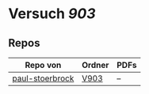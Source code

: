 # Versuch *903*

## Repos

|                 Repo von                 |                               Ordner                                |PDFs|
|------------------------------------------|---------------------------------------------------------------------|----|
|[paul-stoerbrock](../repo/paul-stoerbrock)|[V903](https://github.com/paul-stoerbrock/Praktikum/tree/master/V903)|–   |
